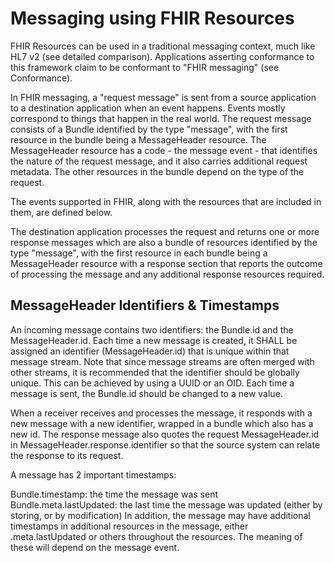 # Messaging using FHIR Resources

FHIR Resources can be used in a traditional messaging context, much like HL7 v2  (see detailed comparison). Applications asserting conformance to this framework claim to be conformant to "FHIR messaging" (see Conformance).

In FHIR messaging, a "request message" is sent from a source application to a destination application when an event happens. Events mostly correspond to things that happen in the real world. The request message consists of a Bundle identified by the type "message", with the first resource in the bundle being a MessageHeader resource. The MessageHeader resource has a code - the message event - that identifies the nature of the request message, and it also carries additional request metadata. The other resources in the bundle depend on the type of the request.

The events supported in FHIR, along with the resources that are included in them, are defined below.

The destination application processes the request and returns one or more response messages which are also a bundle of resources identified by the type "message", with the first resource in each bundle being a MessageHeader resource with a response section that reports the outcome of processing the message and any additional response resources required.

## MessageHeader Identifiers & Timestamps

An incoming message contains two identifiers: the Bundle.id and the MessageHeader.id. Each time a new message is created, it SHALL be assigned an identifier (MessageHeader.id) that is unique within that message stream. Note that since message streams are often merged with other streams, it is recommended that the identifier should be globally unique. This can be achieved by using a UUID or an OID. Each time a message is sent, the Bundle.id should be changed to a new value.

When a receiver receives and processes the message, it responds with a new message with a new identifier, wrapped in a bundle which also has a new id. The response message also quotes the request MessageHeader.id in MessageHeader.response.identifier so that the source system can relate the response to its request.

A message has 2 important timestamps:

Bundle.timestamp: the time the message was sent
Bundle.meta.lastUpdated: the last time the message was updated (either by storing, or by modification)
In addition, the message may have additional timestamps in additional resources in the message, either .meta.lastUpdated or others throughout the resources. The meaning of these will depend on the message event.
